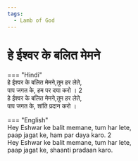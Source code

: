 ```yaml
---
tags:
  - Lamb of God
---
```

# हे ईश्वर के बलित मेमने    

=== "Hindi"    
    हे ईश्वर के बलित मेमने,तुम हर लेते,   
    पाप जगत के, हम पर दया करो । 2    
    हे ईश्वर के बलित मेमने,तुम हर लेते,   
    पाप जगत के, शांति प्रदान करो ।    
  
=== "English"    
    Hey Eshwar ke balit memane, tum har lete,    
    paap jagat ke, ham par daya karo. 2    
    Hey Eshwar ke balit memane, tum har lete,    
    paap jagat ke, shaanti pradaan karo.    